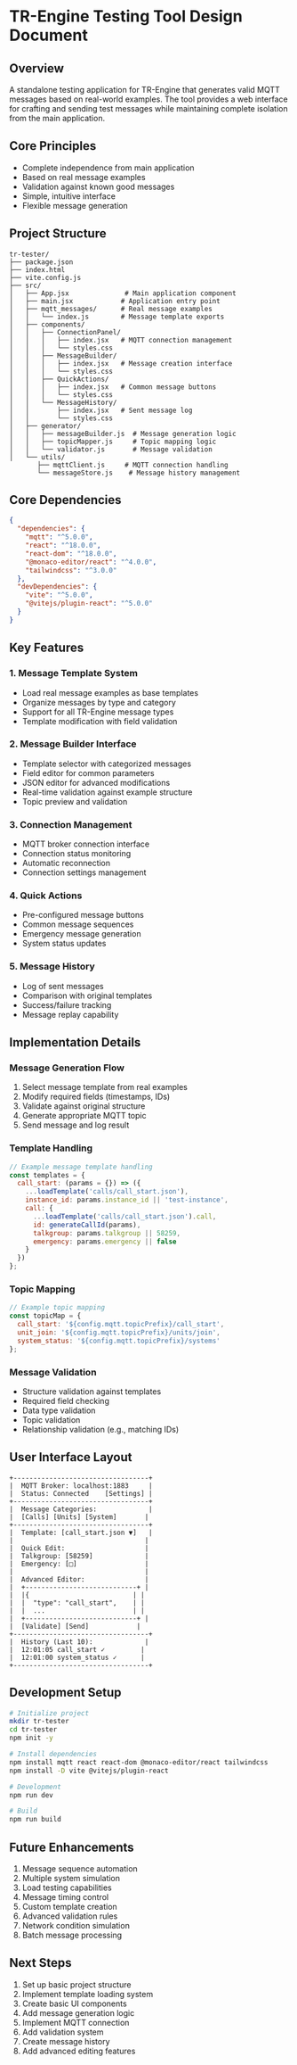 # TR-Engine Testing Tool Design Document

## Overview
A standalone testing application for TR-Engine that generates valid MQTT messages based on real-world examples. The tool provides a web interface for crafting and sending test messages while maintaining complete isolation from the main application.

## Core Principles
- Complete independence from main application
- Based on real message examples
- Validation against known good messages
- Simple, intuitive interface
- Flexible message generation

## Project Structure
```
tr-tester/
├── package.json
├── index.html
├── vite.config.js
├── src/
│   ├── App.jsx              # Main application component
│   ├── main.jsx            # Application entry point
│   ├── mqtt_messages/      # Real message examples
│   │   └── index.js        # Message template exports
│   ├── components/
│   │   ├── ConnectionPanel/
│   │   │   ├── index.jsx   # MQTT connection management
│   │   │   └── styles.css
│   │   ├── MessageBuilder/
│   │   │   ├── index.jsx   # Message creation interface
│   │   │   └── styles.css
│   │   ├── QuickActions/
│   │   │   ├── index.jsx   # Common message buttons
│   │   │   └── styles.css
│   │   └── MessageHistory/
│   │       ├── index.jsx   # Sent message log
│   │       └── styles.css
│   ├── generator/
│   │   ├── messageBuilder.js  # Message generation logic
│   │   ├── topicMapper.js     # Topic mapping logic
│   │   └── validator.js       # Message validation
│   └── utils/
       ├── mqttClient.js     # MQTT connection handling
       └── messageStore.js    # Message history management
```

## Core Dependencies
```json
{
  "dependencies": {
    "mqtt": "^5.0.0",
    "react": "^18.0.0",
    "react-dom": "^18.0.0",
    "@monaco-editor/react": "^4.0.0",
    "tailwindcss": "^3.0.0"
  },
  "devDependencies": {
    "vite": "^5.0.0",
    "@vitejs/plugin-react": "^5.0.0"
  }
}
```

## Key Features

### 1. Message Template System
- Load real message examples as base templates
- Organize messages by type and category
- Support for all TR-Engine message types
- Template modification with field validation

### 2. Message Builder Interface
- Template selector with categorized messages
- Field editor for common parameters
- JSON editor for advanced modifications
- Real-time validation against example structure
- Topic preview and validation

### 3. Connection Management
- MQTT broker connection interface
- Connection status monitoring
- Automatic reconnection
- Connection settings management

### 4. Quick Actions
- Pre-configured message buttons
- Common message sequences
- Emergency message generation
- System status updates

### 5. Message History
- Log of sent messages
- Comparison with original templates
- Success/failure tracking
- Message replay capability

## Implementation Details

### Message Generation Flow
1. Select message template from real examples
2. Modify required fields (timestamps, IDs)
3. Validate against original structure
4. Generate appropriate MQTT topic
5. Send message and log result

### Template Handling
```javascript
// Example message template handling
const templates = {
  call_start: (params = {}) => ({
    ...loadTemplate('calls/call_start.json'),
    instance_id: params.instance_id || 'test-instance',
    call: {
      ...loadTemplate('calls/call_start.json').call,
      id: generateCallId(params),
      talkgroup: params.talkgroup || 58259,
      emergency: params.emergency || false
    }
  })
};
```

### Topic Mapping
```javascript
// Example topic mapping
const topicMap = {
  call_start: '${config.mqtt.topicPrefix}/call_start',
  unit_join: '${config.mqtt.topicPrefix}/units/join',
  system_status: '${config.mqtt.topicPrefix}/systems'
};
```

### Message Validation
- Structure validation against templates
- Required field checking
- Data type validation
- Topic validation
- Relationship validation (e.g., matching IDs)

## User Interface Layout
```
+----------------------------------+
|  MQTT Broker: localhost:1883     |
|  Status: Connected    [Settings] |
+----------------------------------+
|  Message Categories:             |
|  [Calls] [Units] [System]       |
+----------------------------------+
|  Template: [call_start.json ▼]   |
|                                 |
|  Quick Edit:                    |
|  Talkgroup: [58259]             |
|  Emergency: [□]                 |
|                                 |
|  Advanced Editor:               |
|  +----------------------------+ |
|  |{                          | |
|  |  "type": "call_start",    | |
|  |  ...                      | |
|  +----------------------------+ |
|  [Validate] [Send]            |
+----------------------------------+
|  History (Last 10):             |
|  12:01:05 call_start ✓         |
|  12:01:00 system_status ✓      |
+----------------------------------+
```

## Development Setup
```bash
# Initialize project
mkdir tr-tester
cd tr-tester
npm init -y

# Install dependencies
npm install mqtt react react-dom @monaco-editor/react tailwindcss
npm install -D vite @vitejs/plugin-react

# Development
npm run dev

# Build
npm run build
```

## Future Enhancements
1. Message sequence automation
2. Multiple system simulation
3. Load testing capabilities
4. Message timing control
5. Custom template creation
6. Advanced validation rules
7. Network condition simulation
8. Batch message processing

## Next Steps
1. Set up basic project structure
2. Implement template loading system
3. Create basic UI components
4. Add message generation logic
5. Implement MQTT connection
6. Add validation system
7. Create message history
8. Add advanced editing features
